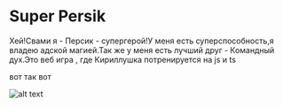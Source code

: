 # Super Persik
 
Хей!Свами я - Персик - супергерой!У меня есть суперспособность,я владею адской магией.Так же у меня есть лучший друг - Командный дух.Это веб игра , где Кириллушка потренируется на js и ts

вот так вот

![alt text](https://cs4.pikabu.ru/post_img/2015/06/19/9/1434727341_985443663.gif)
